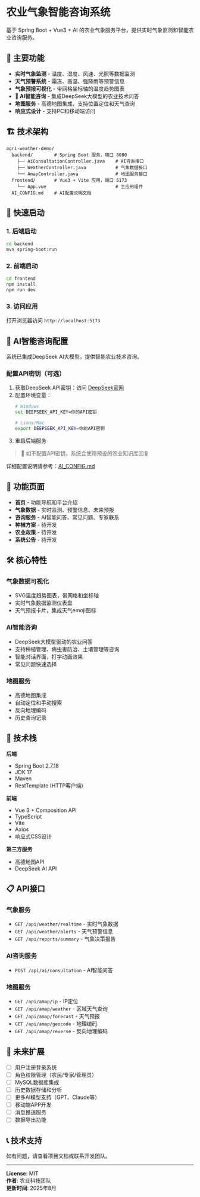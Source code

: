 # 农业气象智能咨询系统

基于 Spring Boot + Vue3 + AI 的农业气象服务平台，提供实时气象监测和智能农业咨询服务。

## 🌟 主要功能

- **实时气象监测** - 温度、湿度、风速、光照等数据监测
- **天气预警系统** - 霜冻、高温、强降雨等预警信息
- **气象预报可视化** - 带网格坐标轴的温度趋势图表
- **🤖 AI智能咨询** - 集成DeepSeek大模型的农业技术问答
- **地图服务** - 高德地图集成，支持位置定位和天气查询
- **响应式设计** - 支持PC和移动端访问

## 🏗️ 技术架构

```
agri-weather-demo/
  backend/        # Spring Boot 服务，端口 8080
    ├── AiConsultationController.java    # AI咨询接口
    ├── WeatherController.java           # 气象数据接口
    └── AmapController.java              # 地图服务接口
  frontend/       # Vue3 + Vite 应用，端口 5173
    └── App.vue                          # 主应用组件
  AI_CONFIG.md    # AI配置说明文档
```

## 🚀 快速启动

### 1. 后端启动
```bash
cd backend
mvn spring-boot:run
```

### 2. 前端启动
```bash
cd frontend
npm install
npm run dev
```

### 3. 访问应用
打开浏览器访问 `http://localhost:5173`

## 🤖 AI智能咨询配置

系统已集成DeepSeek AI大模型，提供智能农业技术咨询。

### 配置API密钥（可选）

1. 获取DeepSeek API密钥：访问 [DeepSeek官网](https://platform.deepseek.com/)
2. 配置环境变量：
   ```bash
   # Windows
   set DEEPSEEK_API_KEY=你的API密钥
   
   # Linux/Mac
   export DEEPSEEK_API_KEY=你的API密钥
   ```
3. 重启后端服务

> 📝 如不配置API密钥，系统会使用预设的农业知识库回复

详细配置说明请参考：[AI_CONFIG.md](AI_CONFIG.md)

## 📱 功能页面

- **首页** - 功能导航和平台介绍
- **气象数据** - 实时监测、预警信息、未来预报
- **咨询服务** - AI智能问答、常见问题、专家联系
- **种植方案** - 待开发
- **农业政策** - 待开发
- **系统公告** - 待开发

## 🛠️ 核心特性

### 气象数据可视化
- SVG温度趋势图表，带网格和坐标轴
- 实时气象数据监测仪表盘
- 天气预报卡片，集成天气emoji图标

### AI智能咨询
- DeepSeek大模型驱动的农业问答
- 支持种植管理、病虫害防治、土壤管理等咨询
- 智能对话界面，打字动画效果
- 常见问题快速选择

### 地图服务
- 高德地图集成
- 自动定位和手动搜索
- 反向地理编码
- 历史查询记录

## 🔧 技术栈

**后端**
- Spring Boot 2.7.18
- JDK 17
- Maven
- RestTemplate (HTTP客户端)

**前端**
- Vue 3 + Composition API
- TypeScript
- Vite
- Axios
- 响应式CSS设计

**第三方服务**
- 高德地图API
- DeepSeek AI API

## 📋 API接口

### 气象服务
- `GET /api/weather/realtime` - 实时气象数据
- `GET /api/weather/alerts` - 天气预警信息
- `GET /api/reports/summary` - 气象决策报告

### AI咨询服务
- `POST /api/ai/consultation` - AI智能问答

### 地图服务
- `GET /api/amap/ip` - IP定位
- `GET /api/amap/weather` - 区域天气查询
- `GET /api/amap/forecast` - 天气预报
- `GET /api/amap/geocode` - 地理编码
- `GET /api/amap/reverse` - 反向地理编码

## 🎯 未来扩展

- [ ] 用户注册登录系统
- [ ] 角色权限管理（农民/专家/管理员）
- [ ] MySQL数据库集成
- [ ] 历史数据存储和分析
- [ ] 更多AI模型支持（GPT、Claude等）
- [ ] 移动端APP开发
- [ ] 消息推送服务
- [ ] 数据导出功能

## 📞 技术支持

如有问题，请查看项目文档或联系开发团队。

---

**License**: MIT  
**作者**: 农业科技团队  
**更新时间**: 2025年8月

